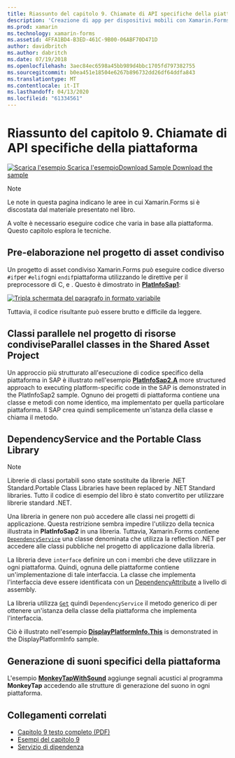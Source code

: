 ```yaml
---
title: Riassunto del capitolo 9. Chiamate di API specifiche della piattaforma
description: 'Creazione di app per dispositivi mobili con Xamarin.Forms: riepilogo del capitolo 9. Chiamate di API specifiche della piattaforma'
ms.prod: xamarin
ms.technology: xamarin-forms
ms.assetid: 4FFA1BD4-B3ED-461C-9B00-06ABF70D471D
author: davidbritch
ms.author: dabritch
ms.date: 07/19/2018
ms.openlocfilehash: 3aec84ec6598a45bb989d4bbc1705fd797382755
ms.sourcegitcommit: b0ea451e18504e6267b896732dd26df64ddfa843
ms.translationtype: MT
ms.contentlocale: it-IT
ms.lasthandoff: 04/13/2020
ms.locfileid: "61334561"
---
```

# <a name="summary-of-chapter-9-platform-specific-api-calls"></a>Riassunto del capitolo 9. Chiamate di API specifiche della piattaforma

[![Scarica](~/media/shared/download.png) l'esempio Scarica l'esempioDownload Sample Download the sample](https://github.com/xamarin/xamarin-forms-book-samples/tree/master/Chapter09)

> [!NOTE] 
> Le note in questa pagina indicano le aree in cui Xamarin.Forms si è discostata dal materiale presentato nel libro.

A volte è necessario eseguire codice che varia in base alla piattaforma. Questo capitolo esplora le tecniche.

## <a name="preprocessing-in-the-shared-asset-project"></a>Pre-elaborazione nel progetto di asset condiviso

Un progetto di asset condiviso Xamarin.Forms può eseguire codice diverso `#if`per `#elif`ogni `endif`piattaforma utilizzando le direttive per il preprocessore di C, e . Questo è dimostrato in [**PlatInfoSap1**](https://github.com/xamarin/xamarin-forms-book-samples/tree/master/Chapter09/PlatInfoSap1):

[![Tripla schermata del paragrafo in formato variabile](images/ch09fg01-small.png "Modello di dispositivo e sistema operativo")](images/ch09fg01-large.png#lightbox "Modello di dispositivo e sistema operativo")

Tuttavia, il codice risultante può essere brutto e difficile da leggere.

## <a name="parallel-classes-in-the-shared-asset-project"></a>Classi parallele nel progetto di risorse condiviseParallel classes in the Shared Asset Project

Un approccio più strutturato all'esecuzione di codice specifico della piattaforma in SAP è illustrato nell'esempio [**PlatInfoSap2.A**](https://github.com/xamarin/xamarin-forms-book-samples/tree/master/Chapter09/PlatInfoSap2) more structured approach to executing platform-specific code in the SAP is demonstrated in the PlatInfoSap2 sample. Ognuno dei progetti di piattaforma contiene una classe e metodi con nome identico, ma implementato per quella particolare piattaforma. Il SAP crea quindi semplicemente un'istanza della classe e chiama il metodo.

## <a name="dependencyservice-and-the-portable-class-library"></a>DependencyService and the Portable Class Library

> [!NOTE] 
> Librerie di classi portabili sono state sostituite da librerie .NET Standard.Portable Class Libraries have been replaced by .NET Standard libraries. Tutto il codice di esempio del libro è stato convertito per utilizzare librerie standard .NET.

Una libreria in genere non può accedere alle classi nei progetti di applicazione. Questa restrizione sembra impedire l'utilizzo della tecnica illustrata in **PlatInfoSap2** in una libreria. Tuttavia, Xamarin.Forms contiene [`DependencyService`](xref:Xamarin.Forms.DependencyService) una classe denominata che utilizza la reflection .NET per accedere alle classi pubbliche nel progetto di applicazione dalla libreria.

La libreria deve `interface` definire un con i membri che deve utilizzare in ogni piattaforma. Quindi, ognuna delle piattaforme contiene un'implementazione di tale interfaccia. La classe che implementa l'interfaccia deve essere identificata con un [DependencyAttribute](xref:Xamarin.Forms.DependencyAttribute) a livello di assembly.

La libreria utilizza [`Get`](xref:Xamarin.Forms.DependencyService.Get*) quindi `DependencyService` il metodo generico di per ottenere un'istanza della classe della piattaforma che implementa l'interfaccia.

Ciò è illustrato nell'esempio [**DisplayPlatformInfo.This**](https://github.com/xamarin/xamarin-forms-book-samples/tree/master/Chapter09/DisplayPlatformInfo) is demonstrated in the DisplayPlatformInfo sample.

## <a name="platform-specific-sound-generation"></a>Generazione di suoni specifici della piattaforma

L'esempio [**MonkeyTapWithSound**](https://github.com/xamarin/xamarin-forms-book-samples/tree/master/Chapter09/MonkeyTapWithSound) aggiunge segnali acustici al programma **MonkeyTap** accedendo alle strutture di generazione del suono in ogni piattaforma.

## <a name="related-links"></a>Collegamenti correlati

- [Capitolo 9 testo completo (PDF)](https://download.xamarin.com/developer/xamarin-forms-book/XamarinFormsBook-Ch09-Apr2016.pdf)
- [Esempi del capitolo 9](https://github.com/xamarin/xamarin-forms-book-samples/tree/master/Chapter09)
- [Servizio di dipendenza](~/xamarin-forms/app-fundamentals/dependency-service/index.md)
